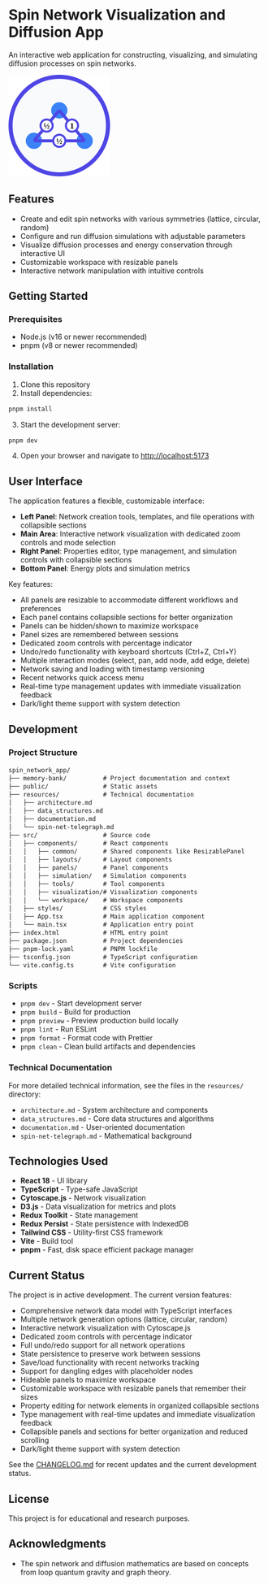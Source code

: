 # Spin Network Visualization and Diffusion App

An interactive web application for constructing, visualizing, and simulating diffusion processes on spin networks.

![Spin Network Visualization App](public/spin-network-icon.svg)

## Features

- Create and edit spin networks with various symmetries (lattice, circular, random)
- Configure and run diffusion simulations with adjustable parameters
- Visualize diffusion processes and energy conservation through interactive UI
- Customizable workspace with resizable panels
- Interactive network manipulation with intuitive controls

## Getting Started

### Prerequisites

- Node.js (v16 or newer recommended)
- pnpm (v8 or newer recommended)

### Installation

1. Clone this repository
2. Install dependencies:

```bash
pnpm install
```

3. Start the development server:

```bash
pnpm dev
```

4. Open your browser and navigate to [http://localhost:5173](http://localhost:5173)

## User Interface

The application features a flexible, customizable interface:

- **Left Panel**: Network creation tools, templates, and file operations with collapsible sections
- **Main Area**: Interactive network visualization with dedicated zoom controls and mode selection
- **Right Panel**: Properties editor, type management, and simulation controls with collapsible sections
- **Bottom Panel**: Energy plots and simulation metrics

Key features:
- All panels are resizable to accommodate different workflows and preferences
- Each panel contains collapsible sections for better organization
- Panels can be hidden/shown to maximize workspace
- Panel sizes are remembered between sessions
- Dedicated zoom controls with percentage indicator
- Undo/redo functionality with keyboard shortcuts (Ctrl+Z, Ctrl+Y)
- Multiple interaction modes (select, pan, add node, add edge, delete)
- Network saving and loading with timestamp versioning
- Recent networks quick access menu
- Real-time type management updates with immediate visualization feedback
- Dark/light theme support with system detection

## Development

### Project Structure

```
spin_network_app/
├── memory-bank/          # Project documentation and context
├── public/               # Static assets
├── resources/            # Technical documentation
│   ├── architecture.md
│   ├── data_structures.md
│   ├── documentation.md
│   └── spin-net-telegraph.md
├── src/                  # Source code
│   ├── components/       # React components
│   │   ├── common/       # Shared components like ResizablePanel
│   │   ├── layouts/      # Layout components
│   │   ├── panels/       # Panel components
│   │   ├── simulation/   # Simulation components
│   │   ├── tools/        # Tool components
│   │   ├── visualization/# Visualization components
│   │   └── workspace/    # Workspace components
│   ├── styles/           # CSS styles
│   ├── App.tsx           # Main application component
│   └── main.tsx          # Application entry point
├── index.html            # HTML entry point
├── package.json          # Project dependencies
├── pnpm-lock.yaml        # PNPM lockfile
├── tsconfig.json         # TypeScript configuration
└── vite.config.ts        # Vite configuration
```

### Scripts

- `pnpm dev` - Start development server
- `pnpm build` - Build for production
- `pnpm preview` - Preview production build locally
- `pnpm lint` - Run ESLint
- `pnpm format` - Format code with Prettier
- `pnpm clean` - Clean build artifacts and dependencies

### Technical Documentation

For more detailed technical information, see the files in the `resources/` directory:

- `architecture.md` - System architecture and components
- `data_structures.md` - Core data structures and algorithms
- `documentation.md` - User-oriented documentation
- `spin-net-telegraph.md` - Mathematical background

## Technologies Used

- **React 18** - UI library
- **TypeScript** - Type-safe JavaScript
- **Cytoscape.js** - Network visualization
- **D3.js** - Data visualization for metrics and plots
- **Redux Toolkit** - State management
- **Redux Persist** - State persistence with IndexedDB
- **Tailwind CSS** - Utility-first CSS framework
- **Vite** - Build tool
- **pnpm** - Fast, disk space efficient package manager

## Current Status

The project is in active development. The current version features:
- Comprehensive network data model with TypeScript interfaces
- Multiple network generation options (lattice, circular, random)
- Interactive network visualization with Cytoscape.js
- Dedicated zoom controls with percentage indicator
- Full undo/redo support for all network operations
- State persistence to preserve work between sessions
- Save/load functionality with recent networks tracking
- Support for dangling edges with placeholder nodes
- Hideable panels to maximize workspace
- Customizable workspace with resizable panels that remember their sizes
- Property editing for network elements in organized collapsible sections
- Type management with real-time updates and immediate visualization feedback
- Collapsible panels and sections for better organization and reduced scrolling
- Dark/light theme support with system detection

See the [CHANGELOG.md](CHANGELOG.md) for recent updates and the current development status.

## License

This project is for educational and research purposes.

## Acknowledgments

- The spin network and diffusion mathematics are based on concepts from loop quantum gravity and graph theory.